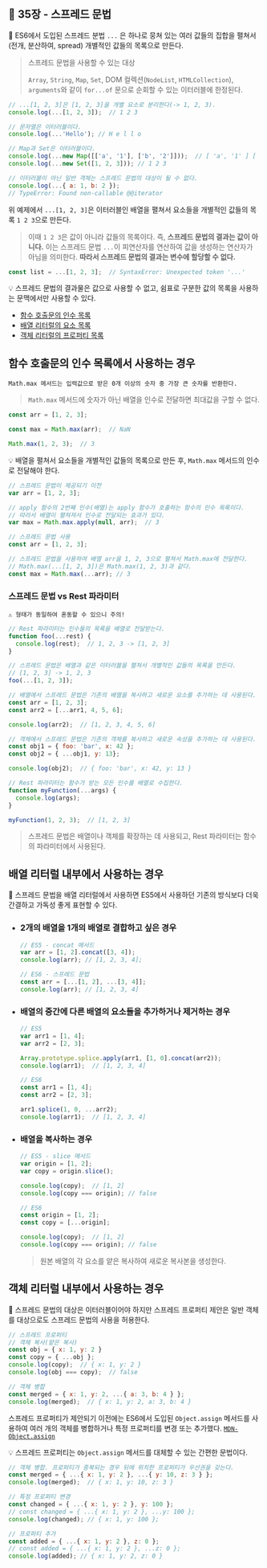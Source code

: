 ## 🔖 35장 - 스프레드 문법

📌 ES6에서 도입된 스프레드 분법 `...` 은 하나로 뭉쳐 있는 여러 값들의 집합을 펼쳐서(전개, 분산하여, spread)
개별적인 값들의 목록으로 만든다.

> 스프레드 문법을 사용할 수 있는 대상
> 
> `Array`, `String`, `Map`, `Set`, DOM 컬렉션(`NodeList`, `HTMLCollection`), `arguments`와 같이
> `for...of` 문으로 순회할 수 있는 이터러블에 한정된다.

```javascript
// ...[1, 2, 3]은 [1, 2, 3]을 개별 요소로 분리한다(-> 1, 2, 3).
console.log(...[1, 2, 3]);  // 1 2 3

// 문자열은 이터러블이다.
console.log(...'Hello'); // H e l l o

// Map과 Set은 이터러블이다.
console.log(...new Map([['a', '1'], ['b', '2']]));  // [ 'a', '1' ] [ 'b', '2' ]
console.log(...new Set([1, 2, 3])); // 1 2 3

// 이터러블이 아닌 일반 객체는 스프레드 문법의 대상이 될 수 없다.
console.log(...{ a: 1, b: 2 });
// TypeError: Found non-callable @@iterator
```

위 예제에서 `...[1, 2, 3]`은 이터러블인 배열을 펼쳐서 요소들을 개별적인 값들의 목록 `1 2 3`으로 만든다.

> 이때 `1 2 3`은 값이 아니라 값들의 목록이다. 즉, **스프레드 문법의 결과는 값이 아니다.**
> 이는 스프레드 문법 `...`이 피연산자를 연산하여 값을 생성하는 연산자가 아님을 의미한다.
> **따라서 스프레드 문법의 결과는 변수에 할당할 수 없다.**

```javascript
const list = ...[1, 2, 3];  // SyntaxError: Unexpected token '...'
```

💡 스프레드 문법의 결과물은 값으로 사용할 수 없고, 쉼표로 구분한 값의 목록을 사용하는 문맥에서만 사용할 수 있다.
- [함수 호출문의 인수 목록](#함수-호출문의-인수-목록에서-사용하는-경우)
- [배열 리터럴의 요소 목록](#배열-리터럴-내부에서-사용하는-경우)
- [객체 리터럴의 프로퍼티 목록](#객체-리터럴-내부에서-사용하는-경우)

## 함수 호출문의 인수 목록에서 사용하는 경우

```
Math.max 메서드는 입력값으로 받은 0개 이상의 숫자 중 가장 큰 숫자를 반환한다.
```

> `Math.max` 메서드에 숫자가 아닌 배열을 인수로 전달하면 최대값을 구할 수 없다.

```javascript
const arr = [1, 2, 3];

const max = Math.max(arr);  // NaN

Math.max(1, 2, 3);  // 3
```

💡 배열을 펼쳐서 요소들을 개별적인 값들의 목록으로 만든 후, `Math.max` 메서드의 인수로 전달해야 한다.

```javascript
// 스프레드 문법이 제공되기 이전
var arr = [1, 2, 3];

// apply 함수의 2번째 인수(배열)는 apply 함수가 호출하는 함수의 인수 목록이다.
// 따라서 배열이 펼쳐져서 인수로 전달되는 효과가 있다.
var max = Math.max.apply(null, arr);  // 3
```

```javascript
// 스프레드 문법 사용
const arr = [1, 2, 3];

// 스프레드 문법을 사용하여 배열 arr을 1, 2, 3으로 펼쳐서 Math.max에 전달한다.
// Math.max(...[1, 2, 3])은 Math.max(1, 2, 3)과 같다.
const max = Math.max(...arr); // 3
```

### 스프레드 문법 vs Rest 파라미터

`⚠️ 형태가 동일하여 혼동할 수 있으니 주의!`

```javascript
// Rest 파라미터는 인수들의 목록을 배열로 전달받는다.
function foo(...rest) {
  console.log(rest);  // 1, 2, 3 -> [1, 2, 3]
}

// 스프레드 문법은 배열과 같은 이터러블을 펼쳐서 개별적인 값들의 목록을 만든다.
// [1, 2, 3] -> 1, 2, 3
foo(...[1, 2, 3]);
```

```javascript
// 배열에서 스프레드 문법은 기존의 배열을 복사하고 새로운 요소를 추가하는 데 사용된다.
const arr = [1, 2, 3];
const arr2 = [...arr1, 4, 5, 6];

console.log(arr2);  // [1, 2, 3, 4, 5, 6]

// 객체에서 스프레드 문법은 기존의 객체를 복사하고 새로운 속성을 추가하는 데 사용된다.
const obj1 = { foo: 'bar', x: 42 };
const obj2 = { ...obj1, y: 13};

console.log(obj2);  // { foo: 'bar', x: 42, y: 13 }

// Rest 파라미터는 함수가 받는 모든 인수를 배열로 수집한다.
function myFunction(...args) {
  console.log(args);
}

myFunction(1, 2, 3);  // [1, 2, 3]
```

> 스프레드 문법은 배열이나 객체를 확장하는 데 사용되고,
> Rest 파라미터는 함수의 파라미터에서 사용된다.

## 배열 리터럴 내부에서 사용하는 경우

📌 스프레드 문법을 배열 리터럴에서 사용하면 ES5에서 사용하던 기존의 방식보다 더욱 간결하고 가독성 좋게 표현할 수 있다.

- ### 2개의 배열을 1개의 배열로 결합하고 싶은 경우

    ```javascript
    // ES5 - concat 메서드
    var arr = [1, 2].concat([3, 4]);
    console.log(arr); // [1, 2, 3, 4];
    
    // ES6 - 스프레드 문법
    const arr = [...[1, 2], ...[3, 4]];
    console.log(arr); // [1, 2, 3, 4]
    ```

- ### 배열의 중간에 다른 배열의 요소들을 추가하거나 제거하는 경우

    ```javascript
    // ES5
    var arr1 = [1, 4];
    var arr2 = [2, 3];
    
    Array.prototype.splice.apply(arr1, [1, 0].concat(arr2));
    console.log(arr1);  // [1, 2, 3, 4]
    
    // ES6
    const arr1 = [1, 4];
    const arr2 = [2, 3];
    
    arr1.splice(1, 0, ...arr2);
    console.log(arr1);  // [1, 2, 3, 4]
    ```

- ### 배열을 복사하는 경우

    ```javascript
    // ES5 - slice 메서드
    var origin = [1, 2];
    var copy = origin.slice();
    
    console.log(copy);  // [1, 2]
    console.log(copy === origin); // false
    
    // ES6
    const origin = [1, 2];
    const copy = [...origin];
    
    console.log(copy);  // [1, 2]
    console.log(copy === origin); // false
    ```

    > 원본 배열의 각 요소를 얕은 복사하여 새로운 복사본을 생성한다.

## 객체 리터럴 내부에서 사용하는 경우

📌 스프레드 문법의 대상은 이터러블이어야 하지만 스프레드 프로퍼티 제안은 일반 객체를 대상으로도 스프레드 문법의 사용을 허용한다.

```javascript
// 스프레드 프로퍼티
// 객체 복사(얕은 복사)
const obj = { x: 1, y: 2 }
const copy = { ...obj };
console.log(copy);  // { x: 1, y: 2 }
console.log(obj === copy);  // false

// 객체 병합
const merged = { x: 1, y: 2, ...{ a: 3, b: 4 } };
console.log(merged);  // { x: 1, y: 2, a: 3, b: 4 }
```

스프레드 프로퍼티가 제안되기 이전에는 ES6에서 도입된 `Object.assign` 메서드를 사용하여
여러 개의 객체를 병합하거나 특정 프로퍼티를 변경 또는 추가했다. [`MDN-Object.assign`](https://developer.mozilla.org/ko/docs/Web/JavaScript/Reference/Global_Objects/Object/assign)

💡 스프레드 프로퍼티는 `Object.assign` 메서드를 대체할 수 있는 간편한 문법이다.

```javascript
// 객체 병합. 프로퍼티가 중복되는 경우 뒤에 위치한 프로퍼티가 우선권을 갖는다.
const merged = { ...{ x: 1, y: 2 }, ...{ y: 10, z: 3 } };
console.log(merged);  // { x: 1, y: 10, z: 3 }

// 특정 프로퍼티 변경
const changed = { ...{ x: 1, y: 2 }, y: 100 };
// const changed = { ...{ x: 1, y: 2 }, ...y: 100 };
console.log(changed); // { x: 1, y: 100 };

// 프로퍼티 추가
const added = { ...{ x: 1, y: 2 }, z: 0 };
// const added = { ...{ x: 1, y: 2 }, ...z: 0 };
console.log(added); // { x: 1, y: 2, z: 0 }
```

